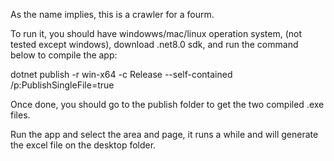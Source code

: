As the name implies, this is a crawler for a fourm. 

To run it, you should have windowws/mac/linux operation system, (not tested except windows), download .net8.0 sdk, and run the command below to compile the app:

dotnet publish -r win-x64 -c Release --self-contained /p:PublishSingleFile=true

Once done, you should go to the publish folder to get the two compiled .exe files. 

Run the app and select the area and page, it runs a while and will generate the excel file on the desktop folder.
